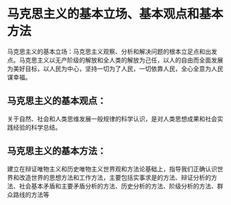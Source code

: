 # 马克思主义的基本立场、基本观点和基本方法
马克思主义的基本立场：马克思主义观察、分析和解决问题的根本立足点和出发点。马克思主义以无产阶级的解放和全人类的解放为己任，以人的自由而全面发展为美好目标，以人民为中心，坚持一切为了人民，一切依靠人民，全心全意为人民谋幸福。
## 马克思主义的基本观点：
关于自然、社会和人类思维发展一般规律的科学认识，是对人类思想成果和社会实践经验的科学总结。
## 马克思主义的基本方法：
建立在辩证唯物主义和历史唯物主义世界观和方法论基础上，指导我们正确认识世界和改造世界的思想方法和工作方法，主要包括实事求是的方法、辩证分析的方法、社会基本矛盾和主要矛盾分析的方法、历史分析的方法、阶级分析的方法、群众路线的方法等